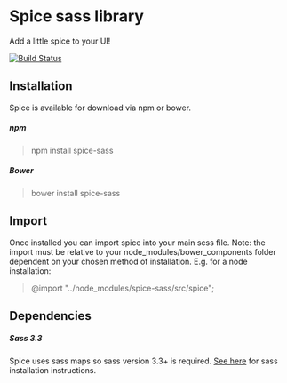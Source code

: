 Spice sass library 
=====================

Add a little spice to your UI!

[![Build Status](https://travis-ci.org/spice-sass/spice.svg)](https://travis-ci.org/spice-sass/spice)

## Installation

Spice is available for download via npm or bower.

##### npm

> npm install spice-sass

##### Bower

> bower install spice-sass

## Import

Once installed you can import spice into your main scss file. Note: the import must be relative to your node_modules/bower_components folder dependent on your chosen method of installation. E.g. for a node installation:

> @import "../node_modules/spice-sass/src/spice";


## Dependencies

##### Sass 3.3

Spice uses sass maps so sass version 3.3+ is required. [See here](http://sass-lang.com/install) for sass installation instructions.

